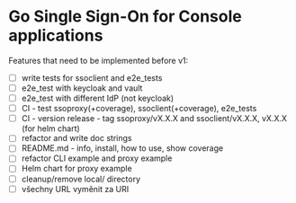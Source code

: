 # Go Single Sign-On for Console applications

Features that need to be implemented before v1:
- [ ] write tests for ssoclient and e2e_tests
- [ ] e2e_test with keycloak and vault
- [ ] e2e_test with different IdP (not keycloak)
- [ ] CI - test ssoproxy(+coverage), ssoclient(+coverage), e2e_tests
- [ ] CI - version release - tag ssoproxy/vX.X.X and ssoclient/vX.X.X, vX.X.X (for helm chart)
- [ ] refactor and write doc strings
- [ ] README.md - info, install, how to use, show coverage
- [ ] refactor CLI example and proxy example
- [ ] Helm chart for proxy example
- [ ] cleanup/remove local/ directory
- [ ] všechny URL vyměnit za URI